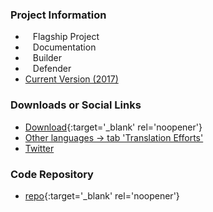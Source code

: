 ### Project Information
* <i class="fas fa-flag" style="font-size: 1.2em; color:#2ADA08;"></i><span style="font-size:1.0em;padding-left:12px;">Flagship Project</span>
* <i class="fas fa-book" style="font-size: 1.2em; color:#233e81;"></i><span style="font-size:1.0em;padding-left:12px;">Documentation</span>
* <i class="fas fa-toolbox" style="font-size: 1.2em; color:#233e81;"></i><span style="font-size:1.0em;padding-left:12px;">Builder</span> 
* <i class="fas fa-shield-alt" style="font-size: 1.2em; color:#233e81;"></i><span style="font-size:1.0em;padding-left:12px;">Defender</span>
* [Current Version (2017)](2017)

### Downloads or Social Links
* [Download](/www-pdf-archive/OWASP_Top_10-2017_%28en%29.pdf.pdf){:target='_blank' rel='noopener'}
* [Other languages &rarr; tab 'Translation Efforts']({{site.baseurl}}/#div-translation_efforts)
* [Twitter](https://twitter.com/owasptop10)

### Code Repository
* [repo](https://github.com/OWASP/Top10){:target='_blank' rel='noopener'}
